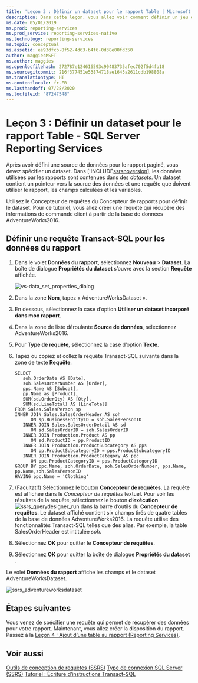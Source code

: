 ```yaml
---
title: 'Leçon 3 : Définir un dataset pour le rapport Table | Microsoft Docs'
description: Dans cette leçon, vous allez voir comment définir un jeu de données pour le rapport Table dans SQL Server Reporting Services (SSRS).
ms.date: 05/01/2019
ms.prod: reporting-services
ms.prod_service: reporting-services-native
ms.technology: reporting-services
ms.topic: conceptual
ms.assetid: ee93dfcb-8f52-4d63-b4f6-0d38e00fd350
author: maggiesMSFT
ms.author: maggies
ms.openlocfilehash: 272787e124616593c90483735afec702f5d4fb18
ms.sourcegitcommit: 216f377451e53874718ae1645a2611cdb198808a
ms.translationtype: HT
ms.contentlocale: fr-FR
ms.lasthandoff: 07/28/2020
ms.locfileid: "87247548"
---
```

# <a name="lesson-3-define-a-dataset-for-the-table-report---sql-server-reporting-services"></a>Leçon 3 : Définir un dataset pour le rapport Table - SQL Server Reporting Services

Après avoir défini une source de données pour le rapport paginé, vous devez spécifier un dataset. Dans [!INCLUDE[ssrsnoversion](../includes/ssrsnoversion-md.md)], les données utilisées par les rapports sont contenues dans des *datasets*. Un dataset contient un pointeur vers la source des données et une requête que doivent utiliser le rapport, les champs calculées et les variables.

Utilisez le Concepteur de requêtes du Concepteur de rapports pour définir le dataset. Pour ce tutoriel, vous allez créer une requête qui récupère des informations de commande client à partir de la base de données AdventureWorks2016.

## <a name="define-a-transact-sql-query-for-report-data"></a>Définir une requête Transact-SQL pour les données du rapport  

1. Dans le volet **Données du rapport**, sélectionnez **Nouveau** > **Dataset**. La boîte de dialogue **Propriétés du dataset** s’ouvre avec la section **Requête** affichée.

    ![vs-data_set_properties_dialog](media/lesson-3-defining-a-dataset-for-the-table-report-reporting-services/vs-dataset-properties-dialog.png)

2. Dans la zone **Nom**, tapez « AdventureWorksDataset ».

3. En dessous, sélectionnez la case d’option **Utiliser un dataset incorporé dans mon rapport**.

4. Dans la zone de liste déroulante **Source de données**, sélectionnez AdventureWorks2016.

5. Pour **Type de requête**, sélectionnez la case d’option **Texte**.

6. Tapez ou copiez et collez la requête Transact-SQL suivante dans la zone de texte **Requête**.

    ```T-SQL
    SELECT
       soh.OrderDate AS [Date],
       soh.SalesOrderNumber AS [Order],
       pps.Name AS [Subcat],
       pp.Name as [Product],
       SUM(sd.OrderQty) AS [Qty],
       SUM(sd.LineTotal) AS [LineTotal]
    FROM Sales.SalesPerson sp
    INNER JOIN Sales.SalesOrderHeader AS soh
          ON sp.BusinessEntityID = soh.SalesPersonID
       INNER JOIN Sales.SalesOrderDetail AS sd
          ON sd.SalesOrderID = soh.SalesOrderID
       INNER JOIN Production.Product AS pp
          ON sd.ProductID = pp.ProductID
       INNER JOIN Production.ProductSubcategory AS pps
          ON pp.ProductSubcategoryID = pps.ProductSubcategoryID
       INNER JOIN Production.ProductCategory AS ppc
          ON ppc.ProductCategoryID = pps.ProductCategoryID
    GROUP BY ppc.Name, soh.OrderDate, soh.SalesOrderNumber, pps.Name, pp.Name,soh.SalesPersonID  
    HAVING ppc.Name = 'Clothing'
    ```

7. (Facultatif) Sélectionnez le bouton **Concepteur de requêtes**. La requête est affichée dans le *Concepteur de requêtes* textuel. Pour voir les résultats de la requête, sélectionnez le bouton **d’exécution** ![ssrs_querydesigner_run](media/ssrs-querydesigner-run.png) dans la barre d’outils du **Concepteur de requêtes**. Le dataset affiché contient six champs tirés de quatre tables de la base de données AdventureWorks2016. La requête utilise des fonctionnalités Transact-SQL telles que des alias. Par exemple, la table SalesOrderHeader est intitulée *soh*.

8. Sélectionnez **OK** pour quitter le **Concepteur de requêtes**.

9. Sélectionnez **OK** pour quitter la boîte de dialogue **Propriétés du dataset** .

Le volet **Données du rapport** affiche les champs et le dataset AdventureWorksDataset.

   ![ssrs_adventureworksdataset](media/ssrs-adventureworksdataset.png)

## <a name="next-steps"></a>Étapes suivantes

Vous venez de spécifier une requête qui permet de récupérer des données pour votre rapport. Maintenant, vous allez créer la disposition du rapport. Passez à la [Leçon 4 : Ajout d’une table au rapport &#40;Reporting Services&#41;](lesson-4-adding-a-table-to-the-report-reporting-services.md).

## <a name="see-also"></a>Voir aussi

[Outils de conception de requêtes &#40;SSRS&#41;](../reporting-services/report-data/query-design-tools-ssrs.md)
[Type de connexion SQL Server &#40;SSRS&#41;](../reporting-services/report-data/sql-server-connection-type-ssrs.md)
[Tutoriel : Écriture d’instructions Transact-SQL](../t-sql/tutorial-writing-transact-sql-statements.md)
